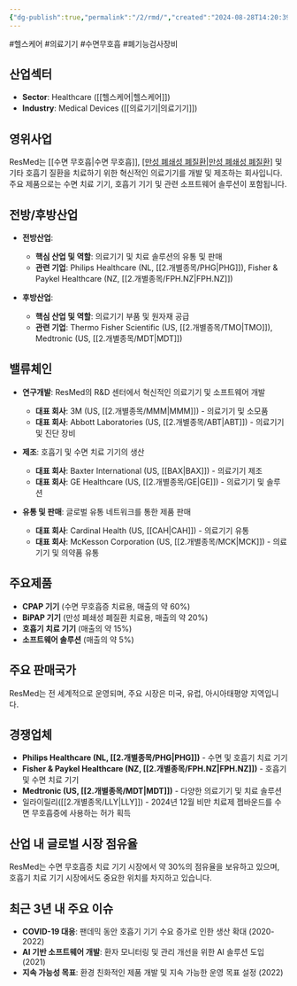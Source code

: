 ```yaml
---
{"dg-publish":true,"permalink":"/2/rmd/","created":"2024-08-28T14:20:39.563+09:00","updated":"2025-06-03T20:06:01.007+09:00"}
---
```


#헬스케어 #의료기기 #수면무호흡 #폐기능검사장비

## 산업섹터

- **Sector**: Healthcare ([[헬스케어\|헬스케어]])
- **Industry**: Medical Devices ([[의료기기\|의료기기]])

## 영위사업

ResMed는 [[수면 무호흡\|수면 무호흡]], [[만성 폐쇄성 폐질환\|만성 폐쇄성 폐질환]](COPD) 및 기타 호흡기 질환을 치료하기 위한 혁신적인 의료기기를 개발 및 제조하는 회사입니다. 주요 제품으로는 수면 치료 기기, 호흡기 기기 및 관련 소프트웨어 솔루션이 포함됩니다.

## 전방/후방산업

- **전방산업**:
    
    - **핵심 산업 및 역할**: 의료기기 및 치료 솔루션의 유통 및 판매
    - **관련 기업**: Philips Healthcare (NL, [[2.개별종목/PHG\|PHG]]), Fisher & Paykel Healthcare (NZ, [[2.개별종목/FPH.NZ\|FPH.NZ]])
    
- **후방산업**:
    
    - **핵심 산업 및 역할**: 의료기기 부품 및 원자재 공급
    - **관련 기업**: Thermo Fisher Scientific (US, [[2.개별종목/TMO\|TMO]]), Medtronic (US, [[2.개별종목/MDT\|MDT]])
    

## 밸류체인

- **연구개발**: ResMed의 R&D 센터에서 혁신적인 의료기기 및 소프트웨어 개발
    
    - **대표 회사**: 3M (US, [[2.개별종목/MMM\|MMM]]) - 의료기기 및 소모품
    - **대표 회사**: Abbott Laboratories (US, [[2.개별종목/ABT\|ABT]]) - 의료기기 및 진단 장비
    
- **제조**: 호흡기 및 수면 치료 기기의 생산
    
    - **대표 회사**: Baxter International (US, [[BAX\|BAX]]) - 의료기기 제조
    - **대표 회사**: GE Healthcare (US, [[2.개별종목/GE\|GE]]) - 의료기기 및 솔루션
    
- **유통 및 판매**: 글로벌 유통 네트워크를 통한 제품 판매
    
    - **대표 회사**: Cardinal Health (US, [[CAH\|CAH]]) - 의료기기 유통
    - **대표 회사**: McKesson Corporation (US, [[2.개별종목/MCK\|MCK]]) - 의료기기 및 의약품 유통
    

## 주요제품

- **CPAP 기기** (수면 무호흡증 치료용, 매출의 약 60%)
- **BiPAP 기기** (만성 폐쇄성 폐질환 치료용, 매출의 약 20%)
- **호흡기 치료 기기** (매출의 약 15%)
- **소프트웨어 솔루션** (매출의 약 5%)

## 주요 판매국가

ResMed는 전 세계적으로 운영되며, 주요 시장은 미국, 유럽, 아시아태평양 지역입니다.

## 경쟁업체

- **Philips Healthcare (NL, [[2.개별종목/PHG\|PHG]])** - 수면 및 호흡기 치료 기기
- **Fisher & Paykel Healthcare (NZ, [[2.개별종목/FPH.NZ\|FPH.NZ]])** - 호흡기 및 수면 치료 기기
- **Medtronic (US, [[2.개별종목/MDT\|MDT]])** - 다양한 의료기기 및 치료 솔루션
- 일라이릴리([[2.개별종목/LLY\|LLY]]) - 2024년 12월 비만 치료제 젭바운드를 수면 무호흡증에 사용하는 허가 획득

## 산업 내 글로벌 시장 점유율

ResMed는 수면 무호흡증 치료 기기 시장에서 약 30%의 점유율을 보유하고 있으며, 호흡기 치료 기기 시장에서도 중요한 위치를 차지하고 있습니다.

## 최근 3년 내 주요 이슈

- **COVID-19 대응**: 팬데믹 동안 호흡기 기기 수요 증가로 인한 생산 확대 (2020-2022)
- **AI 기반 소프트웨어 개발**: 환자 모니터링 및 관리 개선을 위한 AI 솔루션 도입 (2021)
- **지속 가능성 목표**: 환경 친화적인 제품 개발 및 지속 가능한 운영 목표 설정 (2022)